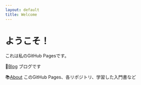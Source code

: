 ```yaml
---
layout: default
title: Welcome
---
```


# ようこそ！

これは私のGitHub Pagesです。

📝<a href="{{ site.baseurl }}/blog">Blog</a>
ブログです

📚<a href="{{ site.baseurl }}/about">About</a>
このGitHub Pages、各リポジトリ、学習した入門書など
